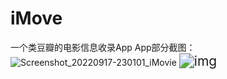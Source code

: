 # iMove
一个类豆瓣的电影信息收录App
App部分截图：
![Screenshot_20220917-230101_iMovie](https://user-images.githubusercontent.com/75652583/190863587-cba2ba2f-4bfd-4bf7-8b14-5751390e38dc.jpg)
<img src="https://user-images.githubusercontent.com/75652583/190863587-cba2ba2f-4bfd-4bf7-8b14-5751390e38dc.jpg" alt="img" style="zoom:150%;" />
